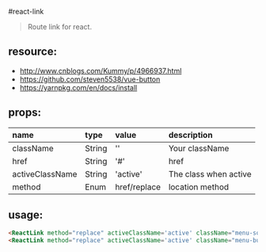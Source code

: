 #react-link
> Route link for react.


## resource:
+ http://www.cnblogs.com/Kummy/p/4966937.html
+ https://github.com/steven5538/vue-button
+ https://yarnpkg.com/en/docs/install


## props:
| name | type | value | description |
| :----| :----| :----| :----|
| className  | String | '' | Your className |
| href  | String | '#' | href |
| activeClassName  | String | 'active' | The class when active |
| method  | Enum | href/replace | location method |


## usage:
```html
<ReactLink method="replace" activeClassName='active' className="menu-sold" href='#/sold'>卖出的</ReactLink>
<ReactLink method="replace" activeClassName='active' className="menu-buy" href='#/buy'>买到的</ReactLink>
```
